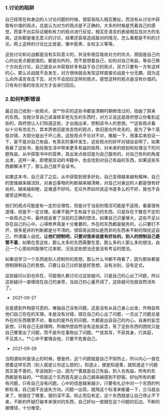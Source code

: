 ### 1.讨论的陷阱

自己经常在和身边的人讨论问题的时候，很容易陷入相互撕扯，而没有从讨论中获取有价值的观点，总是认为对方的观点是不正确的，大多的时候是凭着自己的感觉，而拿不出实际证据和有力的观点进行反驳，相互在语言的表层相互找对方的毛病，这些都是毫无意义的讨论，结果还容易造成敌对的情况，怎么看都是不利的讨论。网上这样的讨论比比皆是，像中医黑、女权主义等等。

这些讨论和论战都是没有实际意义的，并没有相互吸收对方的优点，原因是自己内心的出发点都是错的。都是向外的，而不是想着自己，如何对自己有益，等自己换个方向去讨论，自己就会从中获取好多有益于自己的观点，双方只要有一方有这样的心，那么论战就不会发生，对方很快就会发现这样直接论战是十分无趣，因为这么向外语言攻击下去，对方不会回应这样的观点，感觉这样的观点是没有价值的。只有有价值的攻击对方才会进行回应。

### 2.如何判断错误

最近自己收到一些观点，说**你买的这些书都是清朝时期修改过的，扭曲了原来的东西。当我分享自己读温铁军老先生的东西时，对方又说这是政府想让你看到这些的，政府想让人们知道这些，才出版出来，控制读书人的思想。**这些观点看似十分有攻击力，其本质依旧是攻击性的观点，依旧是向外攻击的，是为了争个高低对错，大部分是出于坏心思，这些观点不论对不对，推敲一下，用事实来验证一下，是不是对自己有益，有真实的事件发生，这些观点的好坏对错自会明了。如果我看了这些书，能给我生活中带来更多有益的指导，对未来的规划和处理当下的问题有益，从中获取书中的营养，其出发点依旧是为自己服务的，对自己有利的角度出发，这样一来，即使是反动的书籍中，也会找到对自己有益的东西，如果这些东西都解决不了，那么自己就不会读书。

如果这本书，自己读了之后，从中获取到很多好处，自己变得越来越有精神，自己的思维越来越活跃，对身边事物的判断越来越清晰，对自己对身边的人都是很有好处的，越来越和睦，这难道不好吗，无论外界如何说这书是多么的不好，我也不会接受这种观点。

他们的观点可能是有一定的合理性，但是对于当前的情况可能是不适用，看着很有道理，但是不一定合理。如果不能产生有益于自己的东西，只是存在于飘忽不定的一些观点之中，最终就会害了当前的正确的想法，如果自己识量够大，这些不足以存在自己的心中。心得修养真是十分重要的，外在的东西都是服务的，心只要打不开，很多是非的判断都是分不清的，很容易出现似是而非的东西来不断的阻扰这自己，所谓庸人自扰。**让他们控制吧，只要对我来说是有好处的，别人的控制自己是管不着**，如果在意这些，那么太多的东西需要在意，那么多的人那么多的想法，自己一个心思如何能够忙过来呢，况且这些想法还是没有考证的想法。

如果说学习一个东西是别人控制你的思想，那么什么书都不用看了，因为那些都是控制限制自己的思想。只要让自己过好就是好思想，没有派别，没有定式。

这些疑问以前也存在，可能很久都讨论过这些疑问，只是自己的心出了问题，所以这些疑问一直缠绕在自己的身旁，当自己的心量开阔了，这些疑问也就自然消失了。

- 2021-09-27

总是感到外物是可恶的，唯独自己没有问题，这是没有从自己身心出发，外物自有他们自己存在的天理，本是没有对错，错在自己的心出了问题，一旦出了问题总是外在的东西哪里不对，看似的是外在的问题，大都是出自自己的内心，自身的妄念妄想，只有自己无欲理明，所做所想自然没有这些妄念，有了这些东西的困扰只是自己哪里出了问题，而不是外在事物出了问题。**艮其背，不获其身，行其庭，不见其人。**心中不要理会他，只要不危害自己。

- 2021-09-28

当知道如何是该止的时候，便是终。这个问题就是自己不知所止，所以内心一直在想着这样东西（别人就是让你这么想的）。知道止，便是知道善，就知道这个问题其实是不善的，早该抛到一边，因为**善就是自己有益，别人也有益，所有的东西都是有益的。**但是这个东西首先是让自己越来越感到不舒服，好似所有的都有问题，只有自己没有问题。心中的信是越来越少。只要有礼记中对一个东西的判断标准，自己就不会迷失方向。问题一出现，就用这个标准来衡量一下，立马就出来了。他错在了哪里，错的深不深。知止而后有定，这个东西就是让自己停止不下来，不断的怀疑打破本来很对的东西，自己好似一直跟在这个问题的后边，不断的被缠绕，十分难受。